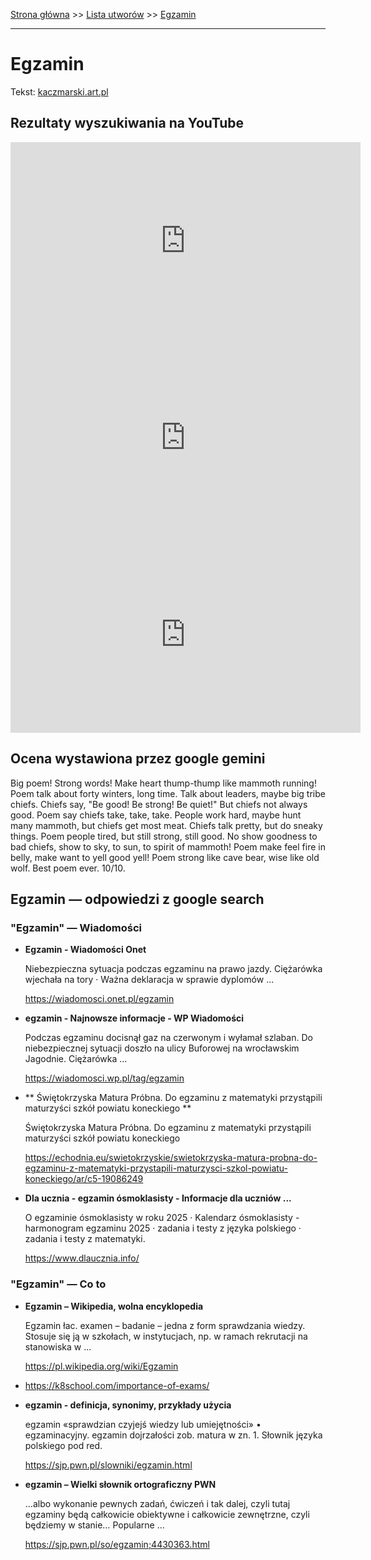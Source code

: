 [Strona główna](../index.md) >> [Lista utworów](../list.md) >> [Egzamin](143.md)

---

# Egzamin

Tekst: [kaczmarski.art.pl](https://www.kaczmarski.art.pl/tworczosc/wiersze/egzamin/)

## Rezultaty wyszukiwania na YouTube

<iframe width="560" height="315" src="https://www.youtube.com/embed/IQmRvqhxPlo?si=IdontcarewhotheIRSsendsImnotpayingtaxes" title="YouTube video player" frameborder="0" allow="accelerometer; autoplay; clipboard-write; encrypted-media; gyroscope; picture-in-picture; web-share" referrerpolicy="strict-origin-when-cross-origin" allowfullscreen></iframe>

<iframe width="560" height="315" src="https://www.youtube.com/embed/C97t32u2j3g?si=IdontcarewhotheIRSsendsImnotpayingtaxes" title="YouTube video player" frameborder="0" allow="accelerometer; autoplay; clipboard-write; encrypted-media; gyroscope; picture-in-picture; web-share" referrerpolicy="strict-origin-when-cross-origin" allowfullscreen></iframe>

<iframe width="560" height="315" src="https://www.youtube.com/embed/z14RsadCUX0?si=IdontcarewhotheIRSsendsImnotpayingtaxes" title="YouTube video player" frameborder="0" allow="accelerometer; autoplay; clipboard-write; encrypted-media; gyroscope; picture-in-picture; web-share" referrerpolicy="strict-origin-when-cross-origin" allowfullscreen></iframe>

## Ocena wystawiona przez google gemini

Big poem! Strong words! Make heart thump-thump like mammoth running! Poem talk about forty winters, long time. Talk about leaders, maybe big tribe chiefs. Chiefs say, "Be good! Be strong! Be quiet!" But chiefs not always good. Poem say chiefs take, take, take. People work hard, maybe hunt many mammoth, but chiefs get most meat. Chiefs talk pretty, but do sneaky things. Poem people tired, but still strong, still good. No show goodness to bad chiefs, show to sky, to sun, to spirit of mammoth! Poem make feel fire in belly, make want to yell good yell! Poem strong like cave bear, wise like old wolf. Best poem ever. 10/10.


## Egzamin — odpowiedzi z google search

### "Egzamin" — Wiadomości

- **Egzamin - Wiadomości Onet**

    Niebezpieczna sytuacja podczas egzaminu na prawo jazdy. Ciężarówka wjechała na tory · Ważna deklaracja w sprawie dyplomów ... 

   <https://wiadomosci.onet.pl/egzamin>
- **egzamin - Najnowsze informacje - WP Wiadomości**

    Podczas egzaminu docisnął gaz na czerwonym i wyłamał szlaban. Do niebezpiecznej sytuacji doszło na ulicy Buforowej na wrocławskim Jagodnie. Ciężarówka ... 

   <https://wiadomosci.wp.pl/tag/egzamin>
- **  Świętokrzyska Matura Próbna. Do egzaminu z matematyki przystąpili maturzyści szkół powiatu koneckiego  **

    Świętokrzyska Matura Próbna. Do egzaminu z matematyki przystąpili maturzyści szkół powiatu koneckiego 

   <https://echodnia.eu/swietokrzyskie/swietokrzyska-matura-probna-do-egzaminu-z-matematyki-przystapili-maturzysci-szkol-powiatu-koneckiego/ar/c5-19086249>
- **Dla ucznia - egzamin ósmoklasisty - Informacje dla uczniów ...**

    O egzaminie ósmoklasisty w roku 2025 · Kalendarz ósmoklasisty - harmonogram egzaminu 2025 · zadania i testy z języka polskiego · zadania i testy z matematyki. 

   <https://www.dlaucznia.info/>

### "Egzamin" — Co to

- **Egzamin – Wikipedia, wolna encyklopedia**

    Egzamin łac. examen – badanie – jedna z form sprawdzania wiedzy. Stosuje się ją w szkołach, w instytucjach, np. w ramach rekrutacji na stanowiska w ... 

   <https://pl.wikipedia.org/wiki/Egzamin>
- <https://k8school.com/importance-of-exams/>
- **egzamin - definicja, synonimy, przykłady użycia**

    egzamin «sprawdzian czyjejś wiedzy lub umiejętności» • egzaminacyjny. egzamin dojrzałości zob. matura w zn. 1. Słownik języka polskiego pod red. 

   <https://sjp.pwn.pl/slowniki/egzamin.html>
- **egzamin – Wielki słownik ortograficzny PWN**

    …albo wykonanie pewnych zadań, ćwiczeń i tak dalej, czyli tutaj egzaminy będą całkowicie obiektywne i całkowicie zewnętrzne, czyli będziemy w stanie… Popularne ... 

   <https://sjp.pwn.pl/so/egzamin;4430363.html>

